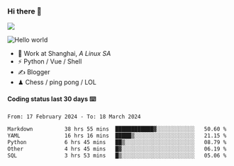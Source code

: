 ### Hi there 👋
![](https://komarev.com/ghpvc/?username=Xuhandsome)


<img src="https://github-readme-stats.vercel.app/api?username=XuHandsome&show_icons=true&theme=merko" alt="Hello world">

<br/>

- 🍻  Work at Shanghai, _A Linux SA_
- ⚡  Python / Vue / Shell
- ✍️  Blogger
- ♟  Chess / ping pong / LOL

#### Coding status last 30 days ⌨️

<!--START_SECTION:waka-->

```txt
From: 17 February 2024 - To: 18 March 2024

Markdown          38 hrs 55 mins  ████████████▓░░░░░░░░░░░░   50.60 %
YAML              16 hrs 16 mins  █████▒░░░░░░░░░░░░░░░░░░░   21.15 %
Python            6 hrs 45 mins   ██▒░░░░░░░░░░░░░░░░░░░░░░   08.79 %
Other             4 hrs 45 mins   █▓░░░░░░░░░░░░░░░░░░░░░░░   06.19 %
SQL               3 hrs 53 mins   █▒░░░░░░░░░░░░░░░░░░░░░░░   05.06 %
```

<!--END_SECTION:waka-->
